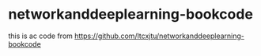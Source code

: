 # networkanddeeplearning-bookcode
this is ac code from https://github.com/ltcxjtu/networkanddeeplearning-bookcode
